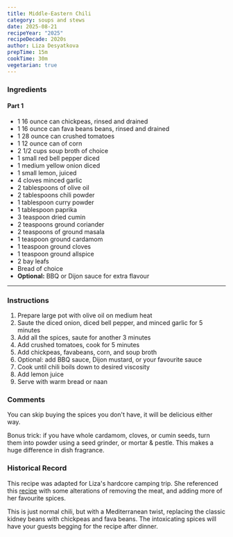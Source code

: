 ```yaml
---
title: Middle-Eastern Chili
category: soups and stews
date: 2025-08-21
recipeYear: "2025"
recipeDecade: 2020s
author: Liza Desyatkova
prepTime: 15m
cookTime: 30m
vegetarian: true
---
```


### Ingredients

#### Part 1

- 1 16 ounce can chickpeas, rinsed and drained
- 1 16 ounce can fava beans beans, rinsed and drained
- 1 28 ounce can crushed tomatoes
- 1 12 ounce can of corn
- 2 1/2 cups soup broth of choice
- 1 small red bell pepper diced
- 1 medium yellow onion diced
- 1 small lemon, juiced
- 4 cloves minced garlic
- 2 tablespoons of olive oil
- 2 tablespoons chili powder
- 1 tablespoon curry powder 
- 1 tablespoon paprika
- 3 teaspoon dried cumin
- 2 teaspoons ground coriander
- 2 teaspoons of ground masala
- 1 teaspoon ground cardamom
- 1 teaspoon ground cloves
- 1 teaspoon ground allspice
- 2 bay leafs
- Bread of choice
- **Optional:** BBQ or Dijon sauce for extra flavour

---

### Instructions

1. Prepare large pot with olive oil on medium heat 
2. Saute the diced onion, diced bell pepper, and minced garlic for 5 minutes
3. Add all the spices, saute for another 3 minutes
4. Add crushed tomatoes, cook for 5 minutes
5. Add chickpeas, favabeans, corn, and soup broth
6. Optional: add BBQ sauce, Dijon mustard, or your favourite sauce
7. Cook until chili boils down to desired viscosity
8. Add lemon juice
9. Serve with warm bread or naan
### Comments

You can skip buying the spices you don't have, it will be delicious either way. 

Bonus trick: if you have whole cardamom, cloves, or cumin seeds, turn them into powder using a seed grinder, or mortar & pestle. This makes a huge difference in dish fragrance. 
### Historical Record

This recipe was adapted for Liza's hardcore camping trip. She referenced this [recipe](https://www.fooddolls.com/middle-eastern-chili-recipe/) with some alterations of removing the meat, and adding more of her favourite spices. 

This is just normal chili, but with a Mediterranean twist, replacing the classic kidney beans with chickpeas and fava beans. The intoxicating spices will have your guests begging for the recipe after dinner. 